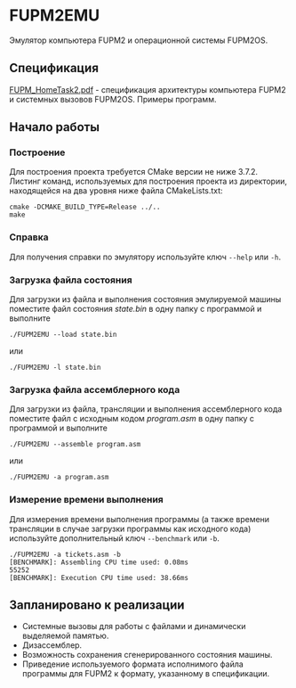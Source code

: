 # FUPM2EMU
Эмулятор компьютера FUPM2 и операционной системы FUPM2OS.

## Спецификация
[FUPM_HomeTask2.pdf](http://www.babichev.org/mipt/FUPM_HomeTask2.pdf) - спецификация архитектуры компьютера FUPM2 и системных вызовов FUPM2OS. Примеры программ.

## Начало работы
### Построение
Для построения проекта требуется CMake версии не ниже 3.7.2. Листинг команд, используемых для построения проекта из директории, находящейся на два уровня ниже файла CMakeLists.txt:
```
cmake -DCMAKE_BUILD_TYPE=Release ../..
make
```

### Справка
Для получения справки по эмулятору используйте ключ `--help` или `-h`.

### Загрузка файла состояния
Для загрузки из файла и выполнения состояния эмулируемой машины поместите файл состояния *state.bin* в одну папку с программой и выполните
```
./FUPM2EMU --load state.bin
```
или
```
./FUPM2EMU -l state.bin
```

### Загрузка файла ассемблерного кода
Для загрузки из файла, трансляции и выполнения ассемблерного кода поместите файл с исходным кодом *program.asm* в одну папку с программой и выполните
```
./FUPM2EMU --assemble program.asm
```
или
```
./FUPM2EMU -a program.asm
```

### Измерение времени выполнения
Для измерения времени выполнения программы (а также времени трансляции в случае загрузки программы как исходного кода) используйте дополнительный ключ `--benchmark` или `-b`.
```
./FUPM2EMU -a tickets.asm -b
[BENCHMARK]: Assembling CPU time used: 0.08ms
55252
[BENCHMARK]: Execution CPU time used: 38.66ms
```

## Запланировано к реализации
* Системные вызовы для работы с файлами и динамически выделяемой памятью.
* Дизассемблер.
* Возможность сохранения сгенерированного состояния машины.
* Приведение используемого формата исполнимого файла программы для FUPM2 к формату, указанному в спецификации.
